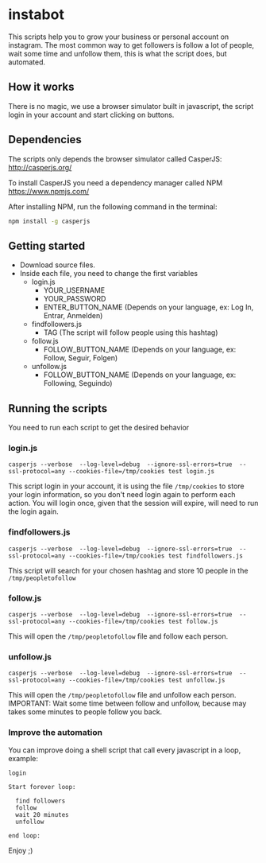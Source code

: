 # instabot

This scripts help you to grow your business or personal account on instagram.
The most common way to get followers is follow a lot of people, 
wait some time and unfollow them, this is what the script does, but automated.

## How it works

There is no magic, we use a browser simulator built in javascript, the script login
in your account and start clicking on buttons.

## Dependencies

The scripts only depends the browser simulator called CasperJS:
http://casperjs.org/

To install CasperJS you need a dependency manager called NPM
https://www.npmjs.com/

After installing NPM, run the following command in the terminal:

```bash
npm install -g casperjs
```

## Getting started

- Download source files.
- Inside each file, you need to change the first variables
  - login.js
    - YOUR_USERNAME
    - YOUR_PASSWORD
    - ENTER_BUTTON_NAME (Depends on your language, ex: Log In, Entrar, Anmelden)
  - findfollowers.js
    - TAG (The script will follow people using this hashtag)
  - follow.js
    - FOLLOW_BUTTON_NAME (Depends on your language, ex: Follow, Seguir, Folgen)
  - unfollow.js
    - FOLLOW_BUTTON_NAME (Depends on your language, ex: Following, Seguindo)

## Running the scripts

You need to run each script to get the desired behavior

### login.js

`casperjs --verbose  --log-level=debug  --ignore-ssl-errors=true  --ssl-protocol=any --cookies-file=/tmp/cookies test login.js`

This script login in your account, it is using the file `/tmp/cookies` to store your login information, so you don't need login
again to perform each action. You will login once, given that the session will expire, will need to run the login again.

### findfollowers.js

`casperjs --verbose  --log-level=debug  --ignore-ssl-errors=true  --ssl-protocol=any --cookies-file=/tmp/cookies test findfollowers.js`

This script will search for your chosen hashtag and store 10 people in the `/tmp/peopletofollow`

### follow.js

`casperjs --verbose  --log-level=debug  --ignore-ssl-errors=true  --ssl-protocol=any --cookies-file=/tmp/cookies test follow.js`

This will open the `/tmp/peopletofollow` file and follow each person.

### unfollow.js
`casperjs --verbose  --log-level=debug  --ignore-ssl-errors=true  --ssl-protocol=any --cookies-file=/tmp/cookies test unfollow.js`

This will open the `/tmp/peopletofollow` file and unfollow each person.
IMPORTANT: Wait some time between follow and unfollow, because may takes some minutes to people follow you back.

### Improve the automation

You can improve doing a shell script that call every javascript in a loop, example:

```
login

Start forever loop:
  
  find followers
  follow
  wait 20 minutes
  unfollow
  
end loop:
```

Enjoy ;)

